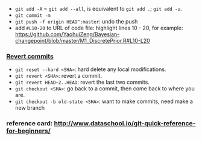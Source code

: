 * `git add -A` = `git add --all`, is equivalent to `git add .`; `git add -u`.
* `git commit -m`
* `git push -f origin HEAD^:master`: undo the push
* add `#L10-20` to URL of code file: highlight lines 10 - 20, for example: https://github.com/YaohuiZeng/Bayesian-changepoint/blob/master/M1_DiscretePrior.R#L10-L20

### [Revert commits](http://stackoverflow.com/questions/4114095/how-to-revert-git-repository-to-a-previous-commit)
* `git reset --hard <SHA>`: hard delete any local modifications.
* `git revert <SHA>`: revert a commit.
* `git revert HEAD~2..HEAD`: revert the last two commits.
* `git checkout <SHA>`: go back to a commit, then come back to where you are.
* `git checkout -b old-state <SHA>`: want to make commits, need make a new branch

### reference card: http://www.dataschool.io/git-quick-reference-for-beginners/
